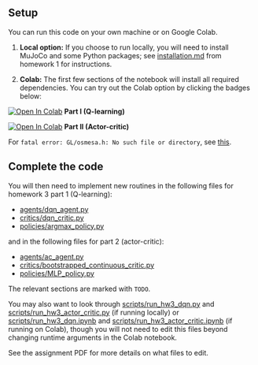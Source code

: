 ## Setup

You can run this code on your own machine or on Google Colab. 

1. **Local option:** If you choose to run locally, you will need to install MuJoCo and some Python packages; see [installation.md](../hw1/installation.md) from homework 1 for instructions.

2. **Colab:** The first few sections of the notebook will install all required dependencies. You can try out the Colab option by clicking the badges below:

[![Open In Colab](https://colab.research.google.com/assets/colab-badge.svg)](https://colab.research.google.com/github/LeCAR-Lab/16831-S25-HW/blob/main/hw3/rob831/scripts/run_hw3_dqn.ipynb) **Part I (Q-learning)** 

[![Open In Colab](https://colab.research.google.com/assets/colab-badge.svg)](https://colab.research.google.com/github/LeCAR-Lab/16831-S25-HW/blob/main/hw3/rob831/scripts/run_hw3_actor_critic.ipynb)     **Part II (Actor-critic)** 

For `fatal error: GL/osmesa.h: No such file or directory`, see [this](https://github.com/ethz-asl/reinmav-gym/issues/35).

## Complete the code

You will then need to implement new routines in the following files for homework 3 part 1 (Q-learning):
- [agents/dqn_agent.py](rob831/agents/dqn_agent.py)
- [critics/dqn_critic.py](rob831/critics/dqn_critic.py)
- [policies/argmax_policy.py](rob831/policies/argmax_policy.py)

and in the following files for part 2 (actor-critic):
- [agents/ac_agent.py](rob831/agents/ac_agent.py)
- [critics/bootstrapped_continuous_critic.py](rob831/critics/bootstrapped_continuous_critic.py)
- [policies/MLP_policy.py](rob831/policies/MLP_policy.py)

The relevant sections are marked with `TODO`.

You may also want to look through [scripts/run_hw3_dqn.py](rob831/scripts/run_hw3_dqn.py) and [scripts/run_hw3_actor_critic.py](rob831/scripts/run_hw3_actor_critic.py) (if running locally) or [scripts/run_hw3_dqn.ipynb](rob831/scripts/run_hw3_dqn.ipynb) and [scripts/run_hw3_actor_critic.ipynb](rob831/scripts/run_hw3_actor_critic.ipynb) (if running on Colab), though you will not need to edit this files beyond changing runtime arguments in the Colab notebook.

See the assignment PDF for more details on what files to edit.
